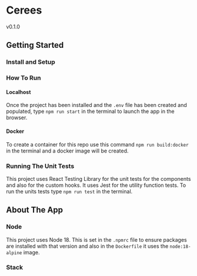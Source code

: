 # Cerees

v0.1.0

<!-- ![photos](https://gitlab.com/jobtarget/platform/platformorders/uploads/76ee3948aea5698fccad1a0328d92a85/Screen_Shot_2023-03-06_at_9.54.48_AM.png) -->

<!-- | Environment | URL                                                                                      |
| :---------- | :--------------------------------------------------------------------------------------- |
| QA          | [https://qa-platformsettings.jobtarget.com](https://qa-platformsettings.jobtarget.com)   |
| UAT         | [https://uat-platformsettings.jobtarget.com](https://uat-platformsettings.jobtarget.com) |
| Production  | [https://platformsettings.jobtarget.com](https://platformsettings.jobtarget.com)         |
| Logging     | [Datadog RUM](https://tinyurl.com/settings-dd-rum)                                       |
| Logging     | [Datadog Trace](https://tinyurl.com/settings-dd-trace)                                   | -->

## Getting Started

### Install and Setup

### How To Run

#### Localhost

Once the project has been installed and the `.env` file has been created and populated, type `npm run start` in the terminal to launch the app in the browser.

#### Docker

To create a container for this repo use this command `npm run build:docker` in the terminal and a docker image will be created.

### Running The Unit Tests

This project uses React Testing Library for the unit tests for the components and also for the custom hooks. It uses Jest for the utility function tests. To run the units tests type `npm run test` in the terminal.

## About The App

### Node

This project uses Node 18. This is set in the `.npmrc` file to ensure packages are installed with that version and also in the `Dockerfile` it uses the `node:18-alpine` image.

### Stack
